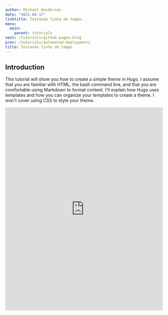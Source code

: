 ```yaml
---
author: Michael Henderson
date: "2021-04-17"
linktitle: Testando linha do tempo.
menu:
  main:
    parent: tutorials
next: /tutorials/github-pages-blog
prev: /tutorials/automated-deployments
title: Testando linha do tempo
---
```



## Introduction

This tutorial will show you how to create a simple theme in Hugo. I assume that you are familiar with HTML, the bash command line, and that you are comfortable using Markdown to format content. I'll explain how Hugo uses templates and how you can organize your templates to create a theme. I won't cover using CSS to style your theme.

<div class="iframe_container">
<iframe src='https://cdn.knightlab.com/libs/timeline3/latest/embed/index.html?source=1vSCZiL1MXozGYtoVGGopOFUaE57DE1unWw8-QXDZ1vA&font=Default&lang=pt&initial_zoom=2&height=650' width='100%' height='650' webkitallowfullscreen="webkitallowfullscreen" mozallowfullscreen="mozallowfullscreen" allowfullscreen="allowfullscreen" frameborder='0'></iframe>
</div>
